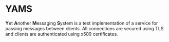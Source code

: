 # YAMS

**Y**et **A**nother **M**essaging **S**ystem is a test implementation of a service for passing messages between clients.
All connections are secured using TLS and clients are authenticated using x509 certificates.

